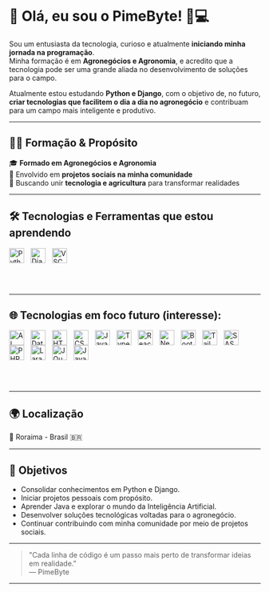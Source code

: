 # 👋 Olá, eu sou o PimeByte! 🌱💻

Sou um entusiasta da tecnologia, curioso e atualmente **iniciando minha jornada na programação**.  
Minha formação é em **Agronegócios e Agronomia**, e acredito que a tecnologia pode ser uma grande aliada no desenvolvimento de soluções para o campo.

Atualmente estou estudando **Python e Django**, com o objetivo de, no futuro, **criar tecnologias que facilitem o dia a dia no agronegócio** e contribuam para um campo mais inteligente e produtivo.

---

## 🧑‍🌾 Formação & Propósito

🎓 **Formado em Agronegócios e Agronomia**  
🤝 Envolvido em **projetos sociais na minha comunidade**  
🌾 Buscando unir **tecnologia e agricultura** para transformar realidades

---

## 🛠️ Tecnologias e Ferramentas que estou aprendendo

<div style="display: flex; flex-wrap: wrap;">
  <img align="left" alt="Python" title="Python" width="30px" style="padding-right: 10px;" src="https://cdn.jsdelivr.net/gh/devicons/devicon@latest/icons/python/python-original.svg" />
  <img align="left" alt="Django" title="Django" width="30px" style="padding-right: 10px;" src="https://cdn.jsdelivr.net/gh/devicons/devicon@latest/icons/django/django-plain.svg" />
  <img align="left" alt="VSCode" title="VSCode" width="30px" style="padding-right: 10px;" src="https://cdn.jsdelivr.net/gh/devicons/devicon@latest/icons/vscode/vscode-original.svg" />
</div>

<br/><br/>

---

## 🌐 Tecnologias em foco futuro (interesse):

<div style="display: flex; flex-wrap: wrap;">
  <img align="left" alt="AI" title="Artificial Intelligence" width="30px" style="padding-right: 10px;" src="https://cdn.jsdelivr.net/gh/devicons/devicon@latest/icons/tensorflow/tensorflow-original.svg" />
  <img align="left" alt="Database" title="Databases" width="30px" style="padding-right: 10px;" src="https://cdn.jsdelivr.net/gh/devicons/devicon@latest/icons/mysql/mysql-original.svg" />
  <img align="left" alt="HTML" title="HTML" width="30px" style="padding-right: 10px;" src="https://cdn.jsdelivr.net/gh/devicons/devicon@latest/icons/html5/html5-original.svg" />
  <img align="left" alt="CSS" title="CSS" width="30px" style="padding-right: 10px;" src="https://cdn.jsdelivr.net/gh/devicons/devicon@latest/icons/css3/css3-original.svg" />
  <img align="left" alt="JavaScript" title="JavaScript" width="30px" style="padding-right: 10px;" src="https://cdn.jsdelivr.net/gh/devicons/devicon@latest/icons/javascript/javascript-original.svg" />
  <img align="left" alt="TypeScript" title="TypeScript" width="30px" style="padding-right: 10px;" src="https://cdn.jsdelivr.net/gh/devicons/devicon@latest/icons/typescript/typescript-original.svg" />
  <img align="left" alt="React" title="React" width="30px" style="padding-right: 10px;" src="https://cdn.jsdelivr.net/gh/devicons/devicon@latest/icons/react/react-original.svg" />
  <img align="left" alt="Next.js" title="Next.js" width="30px" style="padding-right: 10px;" src="https://cdn.jsdelivr.net/gh/devicons/devicon@latest/icons/nextjs/nextjs-original.svg" />
  <img align="left" alt="Bootstrap" title="Bootstrap" width="30px" style="padding-right: 10px;" src="https://cdn.jsdelivr.net/gh/devicons/devicon@latest/icons/bootstrap/bootstrap-original.svg" />
  <img align="left" alt="Tailwind" title="Tailwind" width="30px" style="padding-right: 10px;" src="https://cdn.jsdelivr.net/gh/devicons/devicon@latest/icons/tailwindcss/tailwindcss-original.svg" />
  <img align="left" alt="SASS" title="SASS" width="30px" style="padding-right: 10px;" src="https://cdn.jsdelivr.net/gh/devicons/devicon@latest/icons/sass/sass-original.svg" />
  <img align="left" alt="PHP" title="PHP" width="30px" style="padding-right: 10px;" src="https://cdn.jsdelivr.net/gh/devicons/devicon@latest/icons/php/php-original.svg" />
  <img align="left" alt="Laravel" title="Laravel" width="30px" style="padding-right: 10px;" src="https://cdn.jsdelivr.net/gh/devicons/devicon@latest/icons/laravel/laravel-original.svg" />
  <img align="left" alt="JQuery" title="JQuery" width="30px" style="padding-right: 10px;" src="https://cdn.jsdelivr.net/gh/devicons/devicon@latest/icons/jquery/jquery-original.svg" />
  <img align="left" alt="Java" title="Java" width="30px" style="padding-right: 10px;" src="https://cdn.jsdelivr.net/gh/devicons/devicon@latest/icons/java/java-original.svg" />
</div>

<br/><br/>

---

## 🌍 Localização

📍 Roraima - Brasil 🇧🇷

---

## 🚀 Objetivos

- Consolidar conhecimentos em Python e Django.
- Iniciar projetos pessoais com propósito.
- Aprender Java e explorar o mundo da Inteligência Artificial.
- Desenvolver soluções tecnológicas voltadas para o agronegócio.
- Continuar contribuindo com minha comunidade por meio de projetos sociais.

---

> "Cada linha de código é um passo mais perto de transformar ideias em realidade."  
> — PimeByte

---
